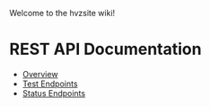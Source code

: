 Welcome to the hvzsite wiki!

REST API Documentation
======================

* [Overview](REST-API-Overview)
* [Test Endpoints](rest_api_test)
* [Status Endpoints](Status-REST-Endpoints)